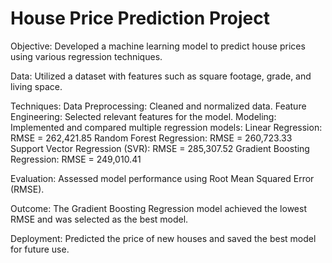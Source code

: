 # House Price Prediction Project

Objective:
Developed a machine learning model to predict house prices using various regression techniques.

Data:
Utilized a dataset with features such as square footage, grade, and living space.

Techniques:
Data Preprocessing: Cleaned and normalized data.
Feature Engineering: Selected relevant features for the model.
Modeling: Implemented and compared multiple regression models:
Linear Regression: RMSE = 262,421.85
Random Forest Regression: RMSE = 260,723.33
Support Vector Regression (SVR): RMSE = 285,307.52
Gradient Boosting Regression: RMSE = 249,010.41


Evaluation:
Assessed model performance using Root Mean Squared Error (RMSE).

Outcome:
The Gradient Boosting Regression model achieved the lowest RMSE and was selected as the best model.

Deployment:
Predicted the price of new houses and saved the best model for future use.
